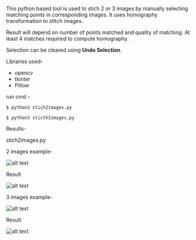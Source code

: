 This python based tool is used to stich 2 or 3 images by manually selecting matching points in corresponding images. It uses homography transformation to stitch images.


Result will depend on number of points matched and quality of matching. At least 4 matches required to compute homography.

Selection can be cleared using **Undo Selection**.

Libraries used-

- opencv
- tkinter
- Pillow

run cmd - 

```
$ python3 stich2images.py

$ python3 sticth3images.py
```

Results-

stich2images.py

2 images example-

![alt text](https://github.com/kaySource/Image-Processing/blob/main/Image%20stitching/results/2images.png)

Result

![alt text](https://github.com/kaySource/Image-Processing/blob/main/Image%20stitching/results/2imagesResult.png)

3 images example-

![alt text](https://github.com/kaySource/Image-Processing/blob/main/Image%20stitching/results/3images.png)

Result

![alt text](https://github.com/kaySource/Image-Processing/blob/main/Image%20stitching/results/3imagesResult.png)
